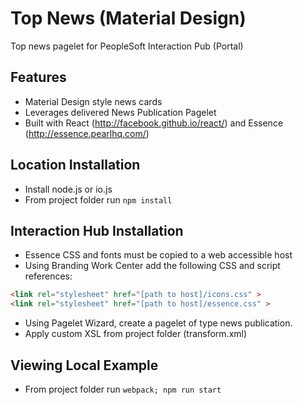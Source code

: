# Top News (Material Design)

Top news pagelet for PeopleSoft Interaction Pub (Portal)

## Features

* Material Design style news cards
* Leverages delivered News Publication Pagelet
* Built with React (http://facebook.github.io/react/) and Essence (http://essence.pearlhq.com/)

## Location Installation

* Install node.js or io.js
* From project folder run `npm install`

## Interaction Hub Installation

* Essence CSS and fonts must be copied to a web accessible host
* Using Branding Work Center add the following CSS and script references:

```html
<link rel="stylesheet" href="[path to host]/icons.css" >
<link rel="stylesheet" href="[path to host]/essence.css" >
```

* Using Pagelet Wizard, create a pagelet of type news publication.
* Apply custom XSL from project folder (transform.xml)

## Viewing Local Example

* From project folder run `webpack; npm run start`

